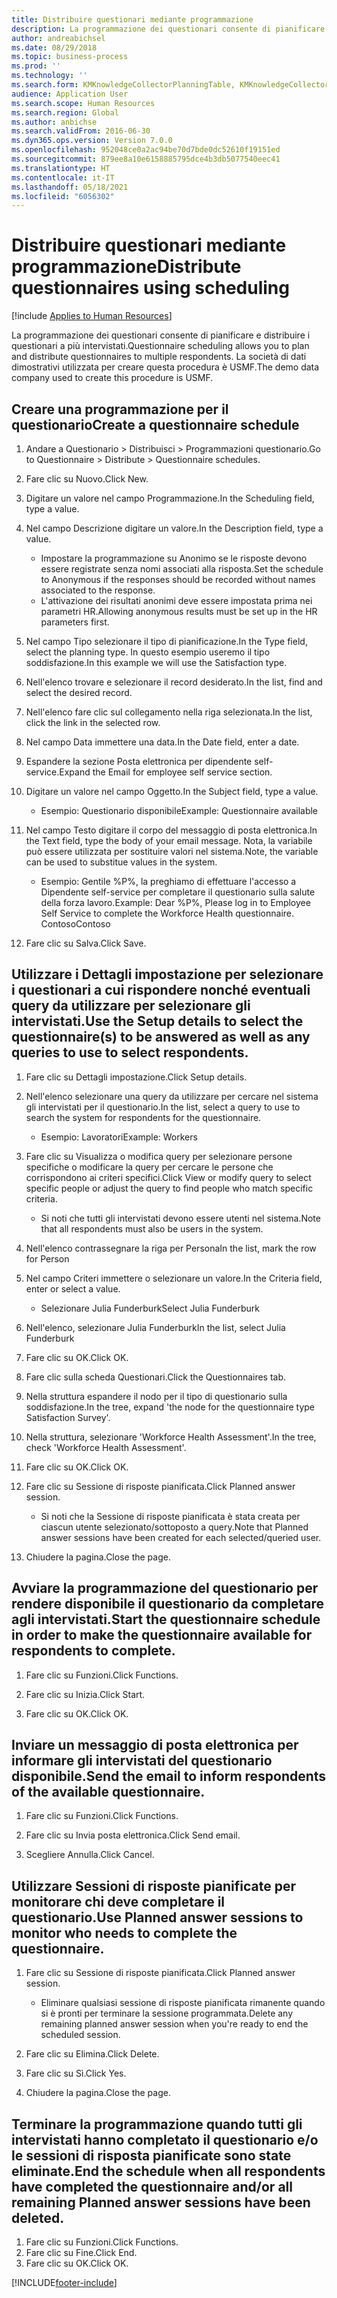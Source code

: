 ```yaml
---
title: Distribuire questionari mediante programmazione
description: La programmazione dei questionari consente di pianificare e distribuire i questionari a più intervistati.
author: andreabichsel
ms.date: 08/29/2018
ms.topic: business-process
ms.prod: ''
ms.technology: ''
ms.search.form: KMKnowledgeCollectorPlanningTable, KMKnowledgeCollectorPlanningMulti, SysQueryForm, HcmPersonLookup, KMKnowledgeCollectorPlanning, HcmLearningWorkspace
audience: Application User
ms.search.scope: Human Resources
ms.search.region: Global
ms.author: anbichse
ms.search.validFrom: 2016-06-30
ms.dyn365.ops.version: Version 7.0.0
ms.openlocfilehash: 952048ce0a2ac94be70d7bde0dc52610f19151ed
ms.sourcegitcommit: 879ee8a10e6158885795dce4b3db5077540eec41
ms.translationtype: HT
ms.contentlocale: it-IT
ms.lasthandoff: 05/18/2021
ms.locfileid: "6056302"
---
```

# <a name="distribute-questionnaires-using-scheduling"></a><span data-ttu-id="fcc7d-103">Distribuire questionari mediante programmazione</span><span class="sxs-lookup"><span data-stu-id="fcc7d-103">Distribute questionnaires using scheduling</span></span>

[!include [Applies to Human Resources](../includes/applies-to-hr.md)]

<span data-ttu-id="fcc7d-104">La programmazione dei questionari consente di pianificare e distribuire i questionari a più intervistati.</span><span class="sxs-lookup"><span data-stu-id="fcc7d-104">Questionnaire scheduling allows you to plan and distribute questionnaires to multiple respondents.</span></span> <span data-ttu-id="fcc7d-105">La società di dati dimostrativi utilizzata per creare questa procedura è USMF.</span><span class="sxs-lookup"><span data-stu-id="fcc7d-105">The demo data company used to create this procedure is USMF.</span></span>

## <a name="create-a-questionnaire-schedule"></a><span data-ttu-id="fcc7d-106">Creare una programmazione per il questionario</span><span class="sxs-lookup"><span data-stu-id="fcc7d-106">Create a questionnaire schedule</span></span>

1. <span data-ttu-id="fcc7d-107">Andare a Questionario > Distribuisci > Programmazioni questionario.</span><span class="sxs-lookup"><span data-stu-id="fcc7d-107">Go to Questionnaire > Distribute > Questionnaire schedules.</span></span>

2. <span data-ttu-id="fcc7d-108">Fare clic su Nuovo.</span><span class="sxs-lookup"><span data-stu-id="fcc7d-108">Click New.</span></span>

3. <span data-ttu-id="fcc7d-109">Digitare un valore nel campo Programmazione.</span><span class="sxs-lookup"><span data-stu-id="fcc7d-109">In the Scheduling field, type a value.</span></span>

4. <span data-ttu-id="fcc7d-110">Nel campo Descrizione digitare un valore.</span><span class="sxs-lookup"><span data-stu-id="fcc7d-110">In the Description field, type a value.</span></span>
    * <span data-ttu-id="fcc7d-111">Impostare la programmazione su Anonimo se le risposte devono essere registrate senza nomi associati alla risposta.</span><span class="sxs-lookup"><span data-stu-id="fcc7d-111">Set the schedule to Anonymous if the responses should be recorded without names associated to the response.</span></span>  
    * <span data-ttu-id="fcc7d-112">L'attivazione dei risultati anonimi deve essere impostata prima nei parametri HR.</span><span class="sxs-lookup"><span data-stu-id="fcc7d-112">Allowing anonymous results must be set up in the HR parameters first.</span></span>  

5. <span data-ttu-id="fcc7d-113">Nel campo Tipo selezionare il tipo di pianificazione.</span><span class="sxs-lookup"><span data-stu-id="fcc7d-113">In the Type field, select the planning type.</span></span>  <span data-ttu-id="fcc7d-114">In questo esempio useremo il tipo soddisfazione.</span><span class="sxs-lookup"><span data-stu-id="fcc7d-114">In this example we will use the Satisfaction type.</span></span>

6. <span data-ttu-id="fcc7d-115">Nell'elenco trovare e selezionare il record desiderato.</span><span class="sxs-lookup"><span data-stu-id="fcc7d-115">In the list, find and select the desired record.</span></span>

7. <span data-ttu-id="fcc7d-116">Nell'elenco fare clic sul collegamento nella riga selezionata.</span><span class="sxs-lookup"><span data-stu-id="fcc7d-116">In the list, click the link in the selected row.</span></span>

8. <span data-ttu-id="fcc7d-117">Nel campo Data immettere una data.</span><span class="sxs-lookup"><span data-stu-id="fcc7d-117">In the Date field, enter a date.</span></span>

9. <span data-ttu-id="fcc7d-118">Espandere la sezione Posta elettronica per dipendente self-service.</span><span class="sxs-lookup"><span data-stu-id="fcc7d-118">Expand the Email for employee self service section.</span></span>

10. <span data-ttu-id="fcc7d-119">Digitare un valore nel campo Oggetto.</span><span class="sxs-lookup"><span data-stu-id="fcc7d-119">In the Subject field, type a value.</span></span>

    * <span data-ttu-id="fcc7d-120">Esempio: Questionario disponibile</span><span class="sxs-lookup"><span data-stu-id="fcc7d-120">Example: Questionnaire available</span></span>  

11. <span data-ttu-id="fcc7d-121">Nel campo Testo digitare il corpo del messaggio di posta elettronica.</span><span class="sxs-lookup"><span data-stu-id="fcc7d-121">In the Text field, type the body of your email message.</span></span> <span data-ttu-id="fcc7d-122">Nota, la variabile può essere utilizzata per sostituire valori nel sistema.</span><span class="sxs-lookup"><span data-stu-id="fcc7d-122">Note, the variable can be used to substitue values in the system.</span></span>

    * <span data-ttu-id="fcc7d-123">Esempio: Gentile %P%, la preghiamo di effettuare l'accesso a Dipendente self-service per completare il questionario sulla salute della forza lavoro.</span><span class="sxs-lookup"><span data-stu-id="fcc7d-123">Example: Dear %P%, Please log in to Employee Self Service to complete the Workforce Health questionnaire.</span></span>  <span data-ttu-id="fcc7d-124">Contoso</span><span class="sxs-lookup"><span data-stu-id="fcc7d-124">Contoso</span></span>  

12. <span data-ttu-id="fcc7d-125">Fare clic su Salva.</span><span class="sxs-lookup"><span data-stu-id="fcc7d-125">Click Save.</span></span>

## <a name="use-the-setup-details-to-select-the-questionnaires-to-be-answered-as-well-as-any-queries-to-use-to-select-respondents"></a><span data-ttu-id="fcc7d-126">Utilizzare i Dettagli impostazione per selezionare i questionari a cui rispondere nonché eventuali query da utilizzare per selezionare gli intervistati.</span><span class="sxs-lookup"><span data-stu-id="fcc7d-126">Use the Setup details to select the questionnaire(s) to be answered as well as any queries to use to select respondents.</span></span>

1. <span data-ttu-id="fcc7d-127">Fare clic su Dettagli impostazione.</span><span class="sxs-lookup"><span data-stu-id="fcc7d-127">Click Setup details.</span></span>

2. <span data-ttu-id="fcc7d-128">Nell'elenco selezionare una query da utilizzare per cercare nel sistema gli intervistati per il questionario.</span><span class="sxs-lookup"><span data-stu-id="fcc7d-128">In the list, select a query to use to search the system for respondents for the questionnaire.</span></span>

    * <span data-ttu-id="fcc7d-129">Esempio: Lavoratori</span><span class="sxs-lookup"><span data-stu-id="fcc7d-129">Example: Workers</span></span>  

3. <span data-ttu-id="fcc7d-130">Fare clic su Visualizza o modifica query per selezionare persone specifiche o modificare la query per cercare le persone che corrispondono ai criteri specifici.</span><span class="sxs-lookup"><span data-stu-id="fcc7d-130">Click View or modify query to select specific people or adjust the query to find people who match specific criteria.</span></span>

    * <span data-ttu-id="fcc7d-131">Si noti che tutti gli intervistati devono essere utenti nel sistema.</span><span class="sxs-lookup"><span data-stu-id="fcc7d-131">Note that all respondents must also be users in the system.</span></span>  

4. <span data-ttu-id="fcc7d-132">Nell'elenco contrassegnare la riga per Persona</span><span class="sxs-lookup"><span data-stu-id="fcc7d-132">In the list, mark the row for Person</span></span>

5. <span data-ttu-id="fcc7d-133">Nel campo Criteri immettere o selezionare un valore.</span><span class="sxs-lookup"><span data-stu-id="fcc7d-133">In the Criteria field, enter or select a value.</span></span>

    * <span data-ttu-id="fcc7d-134">Selezionare Julia Funderburk</span><span class="sxs-lookup"><span data-stu-id="fcc7d-134">Select Julia Funderburk</span></span>  

6. <span data-ttu-id="fcc7d-135">Nell'elenco, selezionare Julia Funderburk</span><span class="sxs-lookup"><span data-stu-id="fcc7d-135">In the list, select Julia Funderburk</span></span>

7. <span data-ttu-id="fcc7d-136">Fare clic su OK.</span><span class="sxs-lookup"><span data-stu-id="fcc7d-136">Click OK.</span></span>

8. <span data-ttu-id="fcc7d-137">Fare clic sulla scheda Questionari.</span><span class="sxs-lookup"><span data-stu-id="fcc7d-137">Click the Questionnaires tab.</span></span>

9. <span data-ttu-id="fcc7d-138">Nella struttura espandere il nodo per il tipo di questionario sulla soddisfazione.</span><span class="sxs-lookup"><span data-stu-id="fcc7d-138">In the tree, expand 'the node for the questionnaire type Satisfaction Survey'.</span></span>

10. <span data-ttu-id="fcc7d-139">Nella struttura, selezionare 'Workforce Health Assessment'.</span><span class="sxs-lookup"><span data-stu-id="fcc7d-139">In the tree, check 'Workforce Health Assessment'.</span></span>

11. <span data-ttu-id="fcc7d-140">Fare clic su OK.</span><span class="sxs-lookup"><span data-stu-id="fcc7d-140">Click OK.</span></span>

12. <span data-ttu-id="fcc7d-141">Fare clic su Sessione di risposte pianificata.</span><span class="sxs-lookup"><span data-stu-id="fcc7d-141">Click Planned answer session.</span></span>

    * <span data-ttu-id="fcc7d-142">Si noti che la Sessione di risposte pianificata è stata creata per ciascun utente selezionato/sottoposto a query.</span><span class="sxs-lookup"><span data-stu-id="fcc7d-142">Note that Planned answer sessions have been created for each selected/queried user.</span></span>  

13. <span data-ttu-id="fcc7d-143">Chiudere la pagina.</span><span class="sxs-lookup"><span data-stu-id="fcc7d-143">Close the page.</span></span>

## <a name="start-the-questionnaire-schedule-in-order-to-make-the-questionnaire-available-for-respondents-to-complete"></a><span data-ttu-id="fcc7d-144">Avviare la programmazione del questionario per rendere disponibile il questionario da completare agli intervistati.</span><span class="sxs-lookup"><span data-stu-id="fcc7d-144">Start the questionnaire schedule in order to make the questionnaire available for respondents to complete.</span></span>

1. <span data-ttu-id="fcc7d-145">Fare clic su Funzioni.</span><span class="sxs-lookup"><span data-stu-id="fcc7d-145">Click Functions.</span></span>

2. <span data-ttu-id="fcc7d-146">Fare clic su Inizia.</span><span class="sxs-lookup"><span data-stu-id="fcc7d-146">Click Start.</span></span>

3. <span data-ttu-id="fcc7d-147">Fare clic su OK.</span><span class="sxs-lookup"><span data-stu-id="fcc7d-147">Click OK.</span></span>

## <a name="send-the-email-to-inform-respondents-of-the-available-questionnaire"></a><span data-ttu-id="fcc7d-148">Inviare un messaggio di posta elettronica per informare gli intervistati del questionario disponibile.</span><span class="sxs-lookup"><span data-stu-id="fcc7d-148">Send the email to inform respondents of the available questionnaire.</span></span>

1. <span data-ttu-id="fcc7d-149">Fare clic su Funzioni.</span><span class="sxs-lookup"><span data-stu-id="fcc7d-149">Click Functions.</span></span>

2. <span data-ttu-id="fcc7d-150">Fare clic su Invia posta elettronica.</span><span class="sxs-lookup"><span data-stu-id="fcc7d-150">Click Send email.</span></span>

3. <span data-ttu-id="fcc7d-151">Scegliere Annulla.</span><span class="sxs-lookup"><span data-stu-id="fcc7d-151">Click Cancel.</span></span>

## <a name="use-planned-answer-sessions-to-monitor-who-needs-to-complete-the-questionnaire"></a><span data-ttu-id="fcc7d-152">Utilizzare Sessioni di risposte pianificate per monitorare chi deve completare il questionario.</span><span class="sxs-lookup"><span data-stu-id="fcc7d-152">Use Planned answer sessions to monitor who needs to complete the questionnaire.</span></span>

1. <span data-ttu-id="fcc7d-153">Fare clic su Sessione di risposte pianificata.</span><span class="sxs-lookup"><span data-stu-id="fcc7d-153">Click Planned answer session.</span></span>

    * <span data-ttu-id="fcc7d-154">Eliminare qualsiasi sessione di risposte pianificata rimanente quando si è pronti per terminare la sessione programmata.</span><span class="sxs-lookup"><span data-stu-id="fcc7d-154">Delete any remaining planned answer session when you're ready to end the scheduled session.</span></span>  

2. <span data-ttu-id="fcc7d-155">Fare clic su Elimina.</span><span class="sxs-lookup"><span data-stu-id="fcc7d-155">Click Delete.</span></span>

3. <span data-ttu-id="fcc7d-156">Fare clic su Sì.</span><span class="sxs-lookup"><span data-stu-id="fcc7d-156">Click Yes.</span></span>

4. <span data-ttu-id="fcc7d-157">Chiudere la pagina.</span><span class="sxs-lookup"><span data-stu-id="fcc7d-157">Close the page.</span></span>

## <a name="end-the-schedule-when-all-respondents-have-completed-the-questionnaire-andor-all-remaining-planned-answer-sessions-have-been-deleted"></a><span data-ttu-id="fcc7d-158">Terminare la programmazione quando tutti gli intervistati hanno completato il questionario e/o le sessioni di risposta pianificate sono state eliminate.</span><span class="sxs-lookup"><span data-stu-id="fcc7d-158">End the schedule when all respondents have completed the questionnaire and/or all remaining Planned answer sessions have been deleted.</span></span>

1. <span data-ttu-id="fcc7d-159">Fare clic su Funzioni.</span><span class="sxs-lookup"><span data-stu-id="fcc7d-159">Click Functions.</span></span>
2. <span data-ttu-id="fcc7d-160">Fare clic su Fine.</span><span class="sxs-lookup"><span data-stu-id="fcc7d-160">Click End.</span></span>
3. <span data-ttu-id="fcc7d-161">Fare clic su OK.</span><span class="sxs-lookup"><span data-stu-id="fcc7d-161">Click OK.</span></span>



[!INCLUDE[footer-include](../includes/footer-banner.md)]